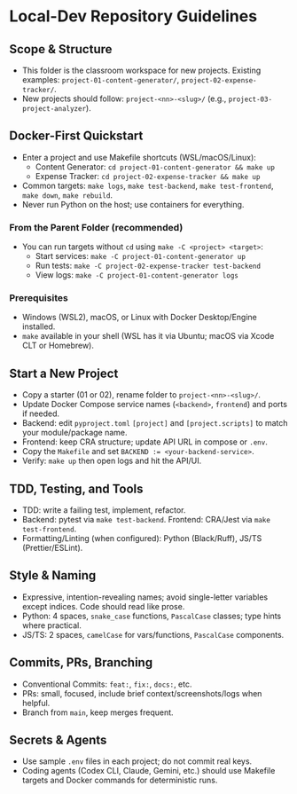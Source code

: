 # Local-Dev Repository Guidelines

## Scope & Structure
- This folder is the classroom workspace for new projects. Existing examples: `project-01-content-generator/`, `project-02-expense-tracker/`.
- New projects should follow: `project-<nn>-<slug>/` (e.g., `project-03-project-analyzer`).

## Docker-First Quickstart
- Enter a project and use Makefile shortcuts (WSL/macOS/Linux):
  - Content Generator: `cd project-01-content-generator && make up`
  - Expense Tracker: `cd project-02-expense-tracker && make up`
- Common targets: `make logs`, `make test-backend`, `make test-frontend`, `make down`, `make rebuild`.
- Never run Python on the host; use containers for everything.

### From the Parent Folder (recommended)
- You can run targets without `cd` using `make -C <project> <target>`:
  - Start services: `make -C project-01-content-generator up`
  - Run tests: `make -C project-02-expense-tracker test-backend`
  - View logs: `make -C project-01-content-generator logs`

### Prerequisites
- Windows (WSL2), macOS, or Linux with Docker Desktop/Engine installed.
- `make` available in your shell (WSL has it via Ubuntu; macOS via Xcode CLT or Homebrew).

## Start a New Project
- Copy a starter (01 or 02), rename folder to `project-<nn>-<slug>/`.
- Update Docker Compose service names (`<backend>`, `frontend`) and ports if needed.
- Backend: edit `pyproject.toml` `[project]` and `[project.scripts]` to match your module/package name.
- Frontend: keep CRA structure; update API URL in compose or `.env`.
- Copy the `Makefile` and set `BACKEND := <your-backend-service>`.
- Verify: `make up` then open logs and hit the API/UI.

## TDD, Testing, and Tools
- TDD: write a failing test, implement, refactor.
- Backend: pytest via `make test-backend`. Frontend: CRA/Jest via `make test-frontend`.
- Formatting/Linting (when configured): Python (Black/Ruff), JS/TS (Prettier/ESLint).

## Style & Naming
- Expressive, intention-revealing names; avoid single-letter variables except indices. Code should read like prose.
- Python: 4 spaces, `snake_case` functions, `PascalCase` classes; type hints where practical.
- JS/TS: 2 spaces, `camelCase` for vars/functions, `PascalCase` components.

## Commits, PRs, Branching
- Conventional Commits: `feat:`, `fix:`, `docs:`, etc.
- PRs: small, focused, include brief context/screenshots/logs when helpful.
- Branch from `main`, keep merges frequent.

## Secrets & Agents
- Use sample `.env` files in each project; do not commit real keys.
- Coding agents (Codex CLI, Claude, Gemini, etc.) should use Makefile targets and Docker commands for deterministic runs.
